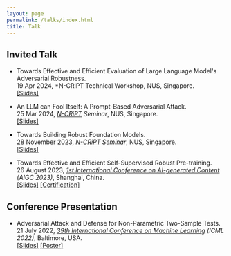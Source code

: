 ```yaml
---
layout: page
permalink: /talks/index.html
title: Talk
---
```


## Invited Talk
- Towards Effective and Efficient Evaluation of Large Language Model's Adversarial Robustness. <br/> 19 Apr 2024, *N-CRiPT Technical Workshop, NUS, Singapore. <br/> [[Slides]](/file/talk/ncript_technical_workshop_19_Apr_PromptAttack.pdf)
  
- An LLM can Fool Itself: A Prompt-Based Adversarial Attack. <br/> 25 Mar 2024, *[N-CRiPT]((https://ncript.comp.nus.edu.sg/)) Seminar*, NUS, Singapore. <br/> [[Slides]](/file/talk/ncript_seminar_25_Mar_PromptAttack.pdf)

- Towards Building Robust Foundation Models. <br/> 28 November 2023, *[N-CRiPT]((https://ncript.comp.nus.edu.sg/)) Seminar*, NUS, Singapore. <br/> [[Slides]](/file/talk/N-CRiPT_seminar_Xilie_Xu.pdf)

- Towards Effective and Efficient Self-Supervised Robust Pre-training. <br/> 26 August 2023, [*1st International Conference on AI-generated Content*](https://icaigc.org/) *(AIGC 2023)*, Shanghai, China. <br/> [[Slides]](/file/talk/Slides_AIGC23_Aug_26th_Formal.pdf) [[Certification]](/file/Certificate%20of%20invited%20speaker-Dr.%20XIlie%20Xu.pdf) 

## Conference Presentation
- Adversarial Attack and Defense for Non-Parametric Two-Sample Tests. <br/> 21 July 2022, [*39th International Conference on Machine Learning*](https://icml.cc/Conferences/2020) *(ICML 2022)*, Baltimore, USA. <br/> [[Slides]](https://icml.cc/media/icml-2022/Slides/17058_EBEjIND.pdf) [[Poster]](https://icml.cc/media/PosterPDFs/ICML%202022/aba3b6fd5d186d28e06ff97135cade7f.png?t=1657264555.9033003)